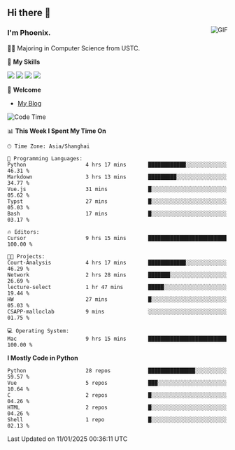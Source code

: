 ## Hi there 👋
<img align="right" alt="GIF" src="https://raw.githubusercontent.com/JoeyBling/JoeyBling/master/pic/pusheencode.gif" />

### I'm Phoenix.

👨‍🎓 Majoring in Computer Science from USTC.

🌟 **My Skills**

![](https://img.shields.io/badge/-Python-3e74a2?style=flat-square&logo=Python&logoColor=fff)
![](https://img.shields.io/badge/-C++-9f62a5?style=flat&logo=cplusplus&logoColor=white)
![](https://img.shields.io/badge/-Linux-185886?style=flat-square&logo=Linux&logoColor=fff)
![](https://img.shields.io/badge/-Rust-ff4136?style=flat-square&logo=Rust&logoColor=fff)

💬 **Welcome**

- [My Blog](https://ysy-phoenix.github.io/)

<!--START_SECTION:waka-->
![Code Time](http://img.shields.io/badge/Code%20Time-1%2C132%20hrs%2030%20mins-blue)

📊 **This Week I Spent My Time On** 

```text
🕑︎ Time Zone: Asia/Shanghai

💬 Programming Languages: 
Python                   4 hrs 17 mins       ████████████░░░░░░░░░░░░░   46.31 % 
Markdown                 3 hrs 13 mins       █████████░░░░░░░░░░░░░░░░   34.77 % 
Vue.js                   31 mins             █░░░░░░░░░░░░░░░░░░░░░░░░   05.62 % 
Typst                    27 mins             █░░░░░░░░░░░░░░░░░░░░░░░░   05.03 % 
Bash                     17 mins             █░░░░░░░░░░░░░░░░░░░░░░░░   03.17 % 

🔥 Editors: 
Cursor                   9 hrs 15 mins       █████████████████████████   100.00 % 

🐱‍💻 Projects: 
Court-Analysis           4 hrs 17 mins       ████████████░░░░░░░░░░░░░   46.29 % 
Network                  2 hrs 28 mins       ███████░░░░░░░░░░░░░░░░░░   26.69 % 
lecture-select           1 hr 47 mins        █████░░░░░░░░░░░░░░░░░░░░   19.44 % 
HW                       27 mins             █░░░░░░░░░░░░░░░░░░░░░░░░   05.03 % 
CSAPP-malloclab          9 mins              ░░░░░░░░░░░░░░░░░░░░░░░░░   01.75 % 

💻 Operating System: 
Mac                      9 hrs 15 mins       █████████████████████████   100.00 % 
```

**I Mostly Code in Python** 

```text
Python                   28 repos            ███████████████░░░░░░░░░░   59.57 % 
Vue                      5 repos             ███░░░░░░░░░░░░░░░░░░░░░░   10.64 % 
C                        2 repos             █░░░░░░░░░░░░░░░░░░░░░░░░   04.26 % 
HTML                     2 repos             █░░░░░░░░░░░░░░░░░░░░░░░░   04.26 % 
Shell                    1 repo              █░░░░░░░░░░░░░░░░░░░░░░░░   02.13 % 
```




 Last Updated on 11/01/2025 00:36:11 UTC
<!--END_SECTION:waka-->

<!--
**ysy-phoenix/ysy-phoenix** is a ✨ _special_ ✨ repository because its `README.md` (this file) appears on your GitHub profile.

Here are some ideas to get you started:

- 🔭 I’m currently working on ...
- 🌱 I’m currently learning ...
- 👯 I’m looking to collaborate on ...
- 🤔 I’m looking for help with ...
- 💬 Ask me about ...
- 📫 How to reach me: ...
- 😄 Pronouns: ...
- ⚡ Fun fact: ...
-->
